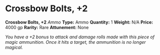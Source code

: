 # Crossbow Bolts, +2

**Crossbow Bolts, +2**
_Ammo_
**Type:** Ammo
**Quantity:** 1
**Weight:** N/A
**Price:** 4000 gp
**Rarity:** Rare
**Attunement:** None

*You have a +2 bonus to attack and damage rolls made with this piece of magic ammunition. Once it hits a target, the ammunition is no longer magical.*